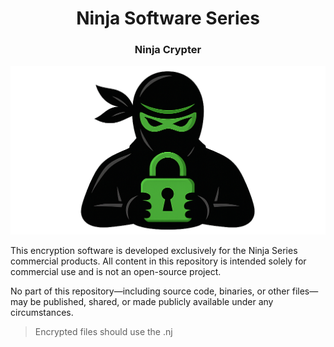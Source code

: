 <div align = "center">

# Ninja Software Series


### Ninja Crypter

</div>

<img src = "https://github.com/PanagiotisKotsorgios/ninja-crypter/blob/main/assets/img/ninja_logo.png">

This encryption software is developed exclusively for the Ninja Series commercial products.
All content in this repository is intended solely for commercial use and is not an open-source project.

No part of this repository—including source code, binaries, or other files—may be published, shared, or made publicly available under any circumstances.



> Encrypted files should use the .nj
